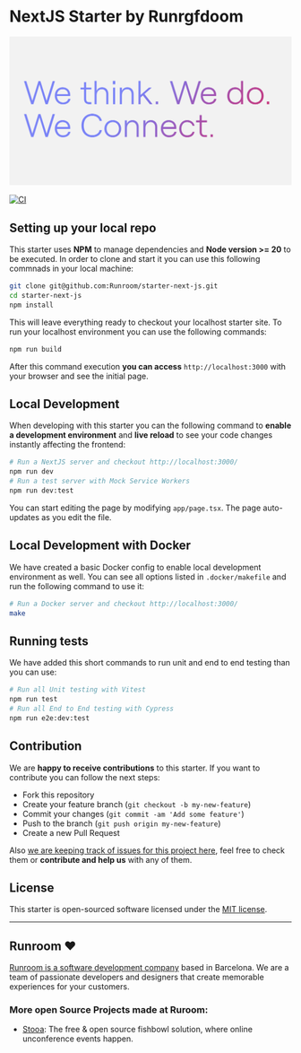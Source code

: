 # NextJS Starter by Runrgfdoom
[![Runroom. We think. We do. We connect.](.github/assets/wethink-wedo-weconnect.png)](https://runroom.com)

[![CI](https://github.com/Runroom/starter-next-js/actions/workflows/ci.yaml/badge.svg?branch=main)](https://github.com/Runroom/starter-next-js/actions/workflows/ci.yaml)

## Setting up your local repo
This starter uses **NPM** to manage dependencies and **Node version >= 20** to be executed. In order to clone and start it you can use this following commnads in your local machine:

```bash
git clone git@github.com:Runroom/starter-next-js.git
cd starter-next-js
npm install
```

This will leave everything ready to checkout your localhost starter site. To run your localhost environment you can use the following commands:

```bash
npm run build
```

After this command execution **you can access** `http://localhost:3000` with your browser and see the initial page.


## Local Development
When developing with this starter you can the following command to **enable a development environment** and **live reload** to see your code changes instantly affecting the frontend:

```bash
# Run a NextJS server and checkout http://localhost:3000/
npm run dev
# Run a test server with Mock Service Workers
npm run dev:test
```

You can start editing the page by modifying `app/page.tsx`. The page auto-updates as you edit the file.

## Local Development with Docker
We have created a basic Docker config to enable local development environment as well. You can see all options listed in `.docker/makefile` and run the following command to use it:

```bash
# Run a Docker server and checkout http://localhost:3000/
make
```

## Running tests
We have added this short commands to run unit and end to end testing than you can use:

```bash
# Run all Unit testing with Vitest
npm run test
# Run all End to End testing with Cypress
npm run e2e:dev:test
```

## Contribution
We are **happy to receive contributions** to this starter. If you want to contribute you can follow the next steps:

- Fork this repository
- Create your feature branch (`git checkout -b my-new-feature`)
- Commit your changes (`git commit -am 'Add some feature'`)
- Push to the branch (`git push origin my-new-feature`)
- Create a new Pull Request

Also [we are keeping track of issues for this project here](https://github.com/Runroom/starter-next-js/issues), feel free to check them or **contribute and help us** with any of them.

## License

This starter is open-sourced software licensed under the [MIT license](https://opensource.org/licenses/MIT).


---
## Runroom ♥

[Runroom is a software development company](https://runroom.com) based in Barcelona. We are a team of passionate developers and designers that create memorable experiences for your customers.

### More open Source Projects made at Ruroom:
* [Stooa](https://github.com/Stooa): The free & open source fishbowl solution, where online unconference events happen.
